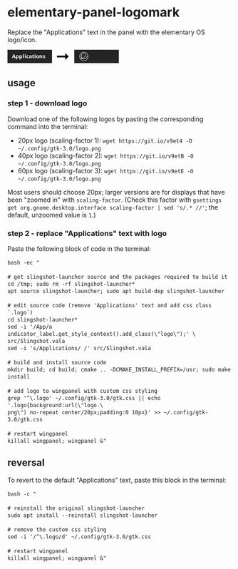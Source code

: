 # elementary-panel-logomark

Replace the "Applications" text in the panel with the elementary OS logo/icon.

<img src="example.png" width="250">

## usage

### step 1 - download logo

Download one of the following logos by pasting the corresponding command into the terminal:

- 20px logo (scaling-factor 1): `wget https://git.io/v9et4 -O ~/.config/gtk-3.0/logo.png`
- 40px logo (scaling-factor 2): `wget https://git.io/v9etB -O ~/.config/gtk-3.0/logo.png`
- 60px logo (scaling-factor 3): `wget https://git.io/v9etE -O ~/.config/gtk-3.0/logo.png`

Most users should choose 20px; larger versions are for displays that have been "zoomed in" with `scaling-factor`. (Check this factor with `gsettings get org.gnome.desktop.interface scaling-factor | sed 's/.* //'`; the default, unzoomed value is `1`.)

### step 2 - replace "Applications" text with logo

Paste the following block of code in the terminal:

```
bash -ec "

# get slingshot-launcher source and the packages required to build it
cd /tmp; sudo rm -rf slingshot-launcher*
apt source slingshot-launcher; sudo apt build-dep slingshot-launcher

# edit source code (remove 'Applications' text and add css class `.logo`)
cd slingshot-launcher*
sed -i '/App/a indicator_label.get_style_context().add_class(\"logo\");' \
src/Slingshot.vala
sed -i 's/Applications/ /' src/Slingshot.vala

# build and install source code
mkdir build; cd build; cmake .. -DCMAKE_INSTALL_PREFIX=/usr; sudo make install

# add logo to wingpanel with custom css styling
grep '^\.logo' ~/.config/gtk-3.0/gtk.css || echo '.logo{background:url(\"logo.\
png\") no-repeat center/20px;padding:0 10px}' >> ~/.config/gtk-3.0/gtk.css

# restart wingpanel
killall wingpanel; wingpanel &"
```

## reversal

To revert to the default "Applications" text, paste this block in the terminal:

```
bash -c "

# reinstall the original slingshot-launcher
sudo apt install --reinstall slingshot-launcher

# remove the custom css styling
sed -i '/^\.logo/d' ~/.config/gtk-3.0/gtk.css

# restart wingpanel
killall wingpanel; wingpanel &"
```
